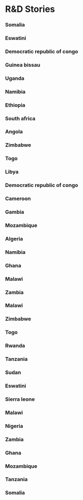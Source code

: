 # R&D Stories


<div class=multicol>

<div>

### Somalia


</div>

<div>

### Eswatini


</div>

<div>

### Democratic republic of congo 


</div>

<div>

### Guinea bissau


</div>

<div>

### Uganda


</div>

<div>

### Namibia


</div>

<div>

### Ethiopia


</div>

<div>

### South africa


</div>

<div>

### Angola


</div>

<div>

### Zimbabwe


</div>

<div>

### Togo


</div>

<div>

### Libya


</div>

<div>

### Democratic republic of congo


</div>

<div>

### Cameroon


</div>

<div>

### Gambia


</div>

<div>

### Mozambique


</div>

<div>

### Algeria


</div>

<div>

### Namibia


</div>

<div>

### Ghana


</div>

<div>

### Malawi


</div>

<div>

### Zambia


</div>

<div>

### Malawi


</div>

<div>

### Zimbabwe


</div>

<div>

### Togo


</div>

<div>

### Rwanda


</div>

<div>

### Tanzania


</div>

<div>

### Sudan


</div>

<div>

### Eswatini


</div>

<div>

### Sierra leone


</div>

<div>

### Malawi


</div>

<div>

### Nigeria


</div>

<div>

### Zambia


</div>

<div>

### Ghana


</div>

<div>

### Mozambique


</div>

<div>

### Tanzania


</div>

<div>

### Somalia


</div>
</div>